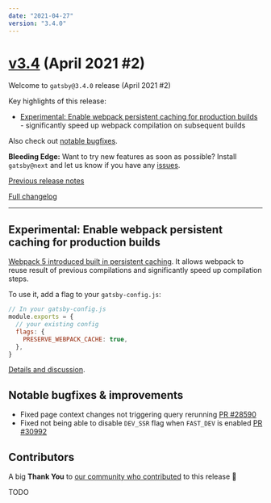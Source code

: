 ```yaml
---
date: "2021-04-27"
version: "3.4.0"
---
```


# [v3.4](https://github.com/gatsbyjs/gatsby/compare/gatsby@3.4.0-next.0...gatsby@3.4.0) (April 2021 #2)

Welcome to `gatsby@3.4.0` release (April 2021 #2)

Key highlights of this release:

- [Experimental: Enable webpack persistent caching for production builds](#experimental-enable-webpack-persistent-caching-for-production-builds) - significantly speed up webpack compilation on subsequent builds

Also check out [notable bugfixes](#notable-bugfixes--improvements).

**Bleeding Edge:** Want to try new features as soon as possible? Install `gatsby@next` and let us know
if you have any [issues](https://github.com/gatsbyjs/gatsby/issues).

[Previous release notes](/docs/reference/release-notes/v3.3)

[Full changelog](https://github.com/gatsbyjs/gatsby/compare/gatsby@3.4.0-next.0...gatsby@3.4.0)

---

## Experimental: Enable webpack persistent caching for production builds

[Webpack 5 introduced built in persistent caching](https://webpack.js.org/blog/2020-10-10-webpack-5-release/#persistent-caching). It allows webpack to reuse result of previous compilations and significantly speed up compilation steps.

To use it, add a flag to your `gatsby-config.js`:

```js
// In your gatsby-config.js
module.exports = {
  // your existing config
  flags: {
    PRESERVE_WEBPACK_CACHE: true,
  },
}
```

[Details and discussion](https://github.com/gatsbyjs/gatsby/discussions/28331).

## Notable bugfixes & improvements

- Fixed page context changes not triggering query rerunning [PR #28590](https://github.com/gatsbyjs/gatsby/pull/28590)
- Fixed not being able to disable `DEV_SSR` flag when `FAST_DEV` is enabled [PR #30992](https://github.com/gatsbyjs/gatsby/pull/30992)

## Contributors

A big **Thank You** to [our community who contributed](https://github.com/gatsbyjs/gatsby/compare/gatsby@3.4.0-next.0...gatsby@3.4.0) to this release 💜

TODO
